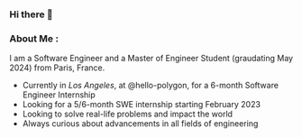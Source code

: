 ### Hi there 👋

<!--
**eric-nguyen-cs/eric-nguyen-cs** is a ✨ _special_ ✨ repository because its `README.md` (this file) appears on your GitHub profile.

Here are some ideas to get you started:

- 🔭 I’m currently working on ...
- 🌱 I’m currently learning ...
- 👯 I’m looking to collaborate on ...
- 🤔 I’m looking for help with ...
- 💬 Ask me about ...
- 📫 How to reach me: ...
- 😄 Pronouns: ...
- ⚡ Fun fact: ...
-->

### About Me :

I am a Software Engineer and a Master of Engineer Student (graudating May 2024) from Paris, France.
- Currently in *Los Angeles*, at @hello-polygon, for a 6-month Software Engineer Internship
- Looking for a 5/6-month SWE internship starting February 2023
- Looking to solve real-life problems and impact the world
- Always curious about advancements in all fields of engineering
